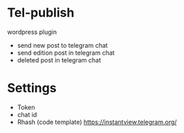 # Tel-publish
 wordpress plugin 
 - send new post to telegram chat
 - send edition post in telegram chat 
 - deleted post in telegram chat
 
# Settings
- Token
- chat id
- Rhash (code template) https://instantview.telegram.org/
